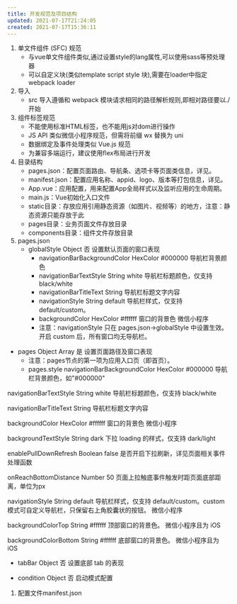 ```yaml
---
title: 开发规范及项目结构
updated: 2021-07-17T21:24:05
created: 2021-07-17T15:36:11
---
```


1.  单文件组件 (SFC) 规范
    - 与vue单文件组件类似,通过设置style的lang属性,可以使用sass等预处理器
    - 可以自定义块(类似template script style 块),需要在loader中指定 webpack loader
2.  导入
    - src 导入遵循和 webpack 模块请求相同的路径解析规则,即相对路径要以./开始
3.  组件标签规范
    - 不能使用标准HTML标签，也不能用js对dom进行操作
    - JS API 类似微信小程序规范，但需将前缀 wx 替换为 uni
    - 数据绑定及事件处理类似 Vue.js 规范
    - 为兼容多端运行，建议使用flex布局进行开发
4.  目录结构
    - pages.json：配置页面路由、导航条、选项卡等页面类信息，详见。
    - manifest.json：配置应用名称、appid、logo、版本等打包信息，详见。
    - App.vue：应用配置，用来配置App全局样式以及监听应用的生命周期。
    - main.js：Vue初始化入口文件
    - static目录：存放应用引用静态资源（如图片、视频等）的地方，注意：静态资源只能存放于此
    - pages目录：业务页面文件存放目录
    - components目录：组件文件存放目录
5.  pages.json
    - globalStyle Object 否 设置默认页面的窗口表现
      - navigationBarBackgroundColor HexColor \#000000 导航栏背景颜色
      - navigationBarTextStyle String white 导航栏标题颜色，仅支持 black/white
      - navigationBarTitleText String 导航栏标题文字内容
      - navigationStyle String default 导航栏样式，仅支持 default/custom。
      - backgroundColor HexColor \#ffffff 窗口的背景色 微信小程序
      - 注意：navigationStyle 只在 pages.json-\>globalStyle 中设置生效。开启 custom 后，所有窗口均无导航栏。

- pages Object Array 是 设置页面路径及窗口表现
  - 注意：pages节点的第一项为应用入口页（即首页）。
  - pages.style
navigationBarBackgroundColor HexColor \#000000 导航栏背景颜色，如"#000000"

navigationBarTextStyle String white 导航栏标题颜色，仅支持 black/white

navigationBarTitleText String 导航栏标题文字内容

backgroundColor HexColor \#ffffff 窗口的背景色 微信小程序

backgroundTextStyle String dark 下拉 loading 的样式，仅支持 dark/light

enablePullDownRefresh Boolean false 是否开启下拉刷新，详见页面相关事件处理函数

onReachBottomDistance Number 50 页面上拉触底事件触发时距页面底部距离，单位为px

navigationStyle String default 导航栏样式，仅支持 default/custom。custom 模式可自定义导航栏，只保留右上角胶囊状的按钮。 微信小程序

backgroundColorTop String \#ffffff 顶部窗口的背景色。 微信小程序且为 iOS

backgroundColorBottom String \#ffffff 底部窗口的背景色。 微信小程序且为 iOS

- tabBar Object 否 设置底部 tab 的表现

- condition Object 否 启动模式配置

1.  配置文件manifest.json

